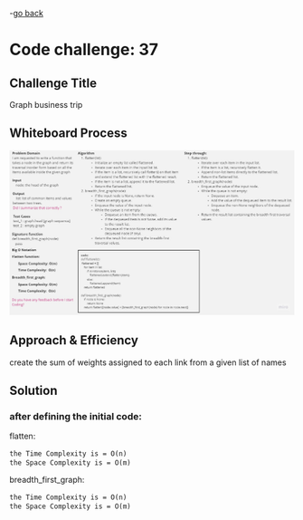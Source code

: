 -[go back](../README.md)
# Code challenge: 37

## Challenge Title
Graph business trip

## Whiteboard Process
![alt text](./Whiteboard37.jpg)

## Approach & Efficiency

create the sum of weights assigned to each link from a given list of names 

## Solution

### after defining the initial code:
flatten:

    the Time Complexity is = O(n)
    the Space Complexity is = O(m)

breadth_first_graph:

    the Time Complexity is = O(n)
    the Space Complexity is = O(m)

